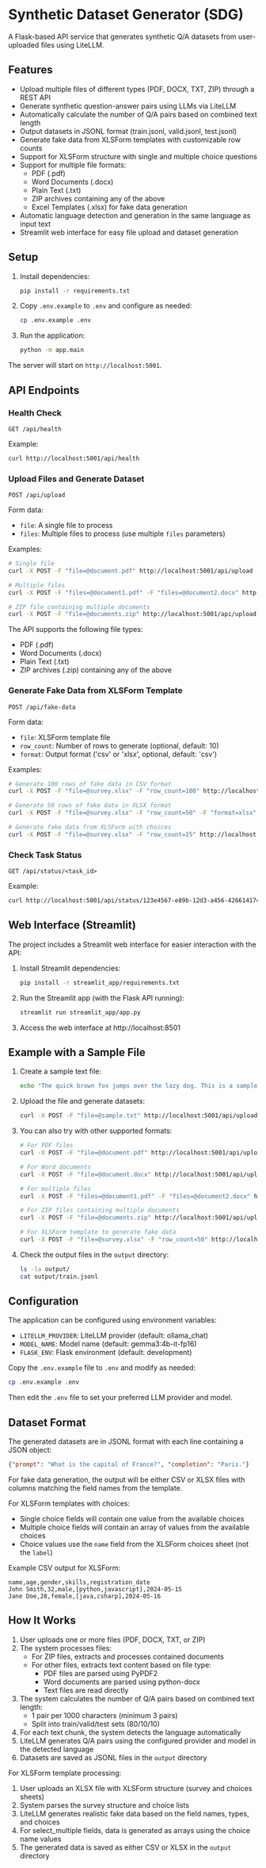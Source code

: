 # Synthetic Dataset Generator (SDG)

A Flask-based API service that generates synthetic Q/A datasets from user-uploaded files using LiteLLM.

## Features

- Upload multiple files of different types (PDF, DOCX, TXT, ZIP) through a REST API
- Generate synthetic question-answer pairs using LLMs via LiteLLM
- Automatically calculate the number of Q/A pairs based on combined text length
- Output datasets in JSONL format (train.jsonl, valid.jsonl, test.jsonl)
- Generate fake data from XLSForm templates with customizable row counts
- Support for XLSForm structure with single and multiple choice questions
- Support for multiple file formats:
  - PDF (.pdf)
  - Word Documents (.docx)
  - Plain Text (.txt)
  - ZIP archives containing any of the above
  - Excel Templates (.xlsx) for fake data generation
- Automatic language detection and generation in the same language as input text
- Streamlit web interface for easy file upload and dataset generation

## Setup

1. Install dependencies:
   ```bash
   pip install -r requirements.txt
   ```

2. Copy `.env.example` to `.env` and configure as needed:
   ```bash
   cp .env.example .env
   ```

3. Run the application:
   ```bash
   python -m app.main
   ```

The server will start on `http://localhost:5001`.

## API Endpoints

### Health Check
```
GET /api/health
```

Example:
```bash
curl http://localhost:5001/api/health
```

### Upload Files and Generate Dataset
```
POST /api/upload
```

Form data:
- `file`: A single file to process
- `files`: Multiple files to process (use multiple `files` parameters)

Examples:
```bash
# Single file
curl -X POST -F "file=@document.pdf" http://localhost:5001/api/upload

# Multiple files
curl -X POST -F "files=@document1.pdf" -F "files=@document2.docx" http://localhost:5001/api/upload

# ZIP file containing multiple documents
curl -X POST -F "file=@documents.zip" http://localhost:5001/api/upload
```

The API supports the following file types:
- PDF (.pdf)
- Word Documents (.docx)
- Plain Text (.txt)
- ZIP archives (.zip) containing any of the above

### Generate Fake Data from XLSForm Template
```
POST /api/fake-data
```

Form data:
- `file`: XLSForm template file
- `row_count`: Number of rows to generate (optional, default: 10)
- `format`: Output format ('csv' or 'xlsx', optional, default: 'csv')

Examples:
```bash
# Generate 100 rows of fake data in CSV format
curl -X POST -F "file=@survey.xlsx" -F "row_count=100" http://localhost:5001/api/fake-data

# Generate 50 rows of fake data in XLSX format
curl -X POST -F "file=@survey.xlsx" -F "row_count=50" -F "format=xlsx" http://localhost:5001/api/fake-data

# Generate fake data from XLSForm with choices
curl -X POST -F "file=@survey.xlsx" -F "row_count=25" http://localhost:5001/api/fake-data
```

### Check Task Status
```
GET /api/status/<task_id>
```

Example:
```bash
curl http://localhost:5001/api/status/123e4567-e89b-12d3-a456-426614174000
```

## Web Interface (Streamlit)

The project includes a Streamlit web interface for easier interaction with the API:

1. Install Streamlit dependencies:
   ```bash
   pip install -r streamlit_app/requirements.txt
   ```

2. Run the Streamlit app (with the Flask API running):
   ```bash
   streamlit run streamlit_app/app.py
   ```

3. Access the web interface at http://localhost:8501

## Example with a Sample File

1. Create a sample text file:
   ```bash
   echo "The quick brown fox jumps over the lazy dog. This is a sample text for testing our synthetic dataset generator." > sample.txt
   ```

2. Upload the file and generate datasets:
   ```bash
   curl -X POST -F "file=@sample.txt" http://localhost:5001/api/upload
   ```

3. You can also try with other supported formats:
   ```bash
   # For PDF files
   curl -X POST -F "file=@document.pdf" http://localhost:5001/api/upload
   
   # For Word documents
   curl -X POST -F "file=@document.docx" http://localhost:5001/api/upload
   
   # For multiple files
   curl -X POST -F "files=@document1.pdf" -F "files=@document2.docx" http://localhost:5001/api/upload
   
   # For ZIP files containing multiple documents
   curl -X POST -F "file=@documents.zip" http://localhost:5001/api/upload
   
   # For XLSForm template to generate fake data
   curl -X POST -F "file=@survey.xlsx" -F "row_count=50" http://localhost:5001/api/fake-data
   ```

4. Check the output files in the `output` directory:
   ```bash
   ls -la output/
   cat output/train.jsonl
   ```

## Configuration

The application can be configured using environment variables:

- `LITELLM_PROVIDER`: LiteLLM provider (default: ollama_chat)
- `MODEL_NAME`: Model name (default: gemma3:4b-it-fp16)
- `FLASK_ENV`: Flask environment (default: development)

Copy the `.env.example` file to `.env` and modify as needed:
```bash
cp .env.example .env
```

Then edit the `.env` file to set your preferred LLM provider and model.

## Dataset Format

The generated datasets are in JSONL format with each line containing a JSON object:
```json
{"prompt": "What is the capital of France?", "completion": "Paris."}
```

For fake data generation, the output will be either CSV or XLSX files with columns matching the field names from the template.

For XLSForm templates with choices:
- Single choice fields will contain one value from the available choices
- Multiple choice fields will contain an array of values from the available choices
- Choice values use the `name` field from the XLSForm choices sheet (not the `label`)

Example CSV output for XLSForm:
```csv
name,age,gender,skills,registration_date
John Smith,32,male,[python,javascript],2024-05-15
Jane Doe,28,female,[java,csharp],2024-05-16
```

## How It Works

1. User uploads one or more files (PDF, DOCX, TXT, or ZIP)
2. The system processes files:
   - For ZIP files, extracts and processes contained documents
   - For other files, extracts text content based on file type:
     - PDF files are parsed using PyPDF2
     - Word documents are parsed using python-docx
     - Text files are read directly
3. The system calculates the number of Q/A pairs based on combined text length:
   - 1 pair per 1000 characters (minimum 3 pairs)
   - Split into train/valid/test sets (80/10/10)
4. For each text chunk, the system detects the language automatically
5. LiteLLM generates Q/A pairs using the configured provider and model in the detected language
6. Datasets are saved as JSONL files in the `output` directory

For XLSForm template processing:
1. User uploads an XLSX file with XLSForm structure (survey and choices sheets)
2. System parses the survey structure and choice lists
3. LiteLLM generates realistic fake data based on the field names, types, and choices
4. For select_multiple fields, data is generated as arrays using the choice name values
5. The generated data is saved as either CSV or XLSX in the `output` directory